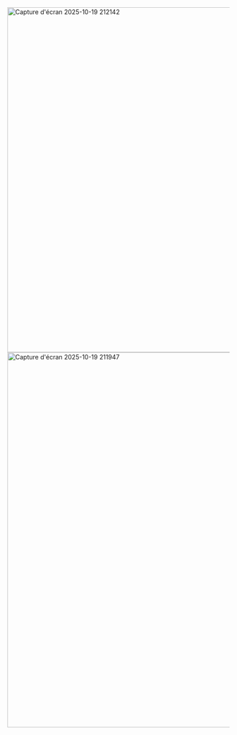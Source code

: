 <img width="1584" height="782" alt="Capture d'écran 2025-10-19 212142" src="https://github.com/user-attachments/assets/e5224ff7-6db9-42ae-8a4f-5bb4452a48ed" />
<img width="1662" height="850" alt="Capture d'écran 2025-10-19 211947" src="https://github.com/user-attachments/assets/3c9bbf7b-8681-4b0a-ba82-896637d803c9" />
